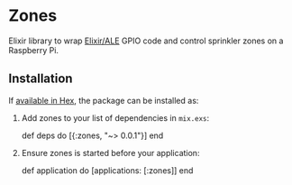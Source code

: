 # Zones

Elixir library to wrap [Elixir/ALE](https://github.com/fhunleth/elixir_ale) GPIO code and control sprinkler zones on a Raspberry Pi.

## Installation

If [available in Hex](https://hex.pm/docs/publish), the package can be installed as:

  1. Add zones to your list of dependencies in `mix.exs`:

        def deps do
          [{:zones, "~> 0.0.1"}]
        end

  2. Ensure zones is started before your application:

        def application do
          [applications: [:zones]]
        end

